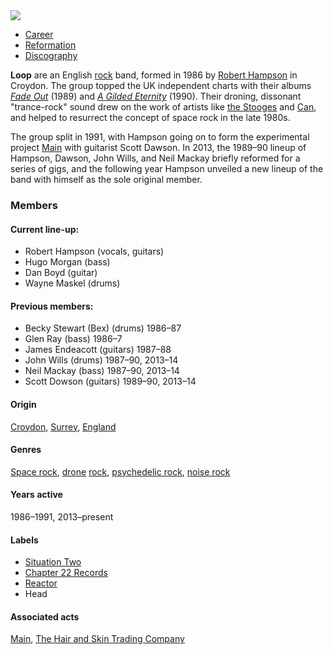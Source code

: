 <img src="https://upload.wikimedia.org/wikipedia/commons/thumb/f/f1/Loop_%281989%29.jpg/559px-Loop_%281989%29.jpg">

<ul class="nav">
 <li><a href="#career">	Career</a></li>
 <li><a href="reformation.md">	Reformation</a></li>
 <li><a href="discography.md">	Discography</a></li>
</ul>

<main>
<p><b>Loop</b> are an English <a href="https://en.wikipedia.org/wiki/Rock_music" title="Rock music">rock</a> band, formed in 1986 by <a href="https://en.wikipedia.org/wiki/Robert_Hampson" title="Robert Hampson">Robert Hampson</a> in Croydon. The group topped the UK independent charts with their albums <i><a href="https://en.wikipedia.org/wiki/Fade_Out_(album)" title="Fade Out (album)">Fade Out</a></i> (1989) and <i><a href="https://en.wikipedia.org/wiki/A_Gilded_Eternity" title="A Gilded Eternity">A Gilded Eternity</a></i> (1990). Their droning, dissonant "trance-rock" sound drew on the work of artists like <a href="https://en.wikipedia.org/wiki/The_Stooges" title="The Stooges">the Stooges</a> and <a href="https://en.wikipedia.org/wiki/Can_(band)" title="Can (band)">Can</a>, and helped to resurrect the concept of space rock in the late 1980s.</p>

<p>The group split in 1991, with Hampson going on to form the experimental project <a href="https://en.wikipedia.org/wiki/Main_(band)" title="Main (band)">Main</a> with guitarist Scott Dawson. In 2013, the 1989–90 lineup of Hampson, Dawson, John Wills, and Neil Mackay briefly reformed for a series of gigs, and the following year Hampson unveiled a new lineup of the band with himself as the sole original member.</p>
</main>

<h3>Members</h3>
<h4>Current line-up:</h4>
<ul class="members">
<li>Robert Hampson (vocals, guitars)</li>
<li>Hugo Morgan (bass)</li>
<li>Dan Boyd (guitar)</li>
<li>Wayne Maskel (drums)</li>
</ul>

<h4>Previous members:</h4>
<ul class="members">
<li>Becky Stewart (Bex) (drums) 1986–87</li>
<li>Glen Ray (bass) 1986–7</li>
<li>James Endeacott (guitars) 1987–88</li>
<li>John Wills (drums) 1987–90, 2013–14</li>
<li>Neil Mackay (bass) 1987–90, 2013–14</li>
<li>Scott Dowson (guitars) 1989–90, 2013–14</li>
</ul>

<h4>Origin</h4>	
<a href="https://en.wikipedia.org/wiki/Croydon">Croydon</a>, <a href="https://en.wikipedia.org/wiki/Surrey">Surrey</a>, <a href="https://en.wikipedia.org/wiki/England">England</a>

<h4>Genres</h4>	
<p><a href="https://en.wikipedia.org/wiki/Space_rock">Space rock</a>, <a href="https://en.wikipedia.org/wiki/Drone_music">drone</a> <a href="https://en.wikipedia.org/wiki/Rock_music">rock</a>, <a href="https://en.wikipedia.org/wiki/Psychedelic_rock">psychedelic rock</a>, <a href="https://en.wikipedia.org/wiki/Noise_rock">noise rock</a></p>
 
<h4>Years active</h4>	
<p>1986–1991, 2013–present</p>

<h4>Labels</h4>
<ul class="labels">
<li><a href="https://en.wikipedia.org/wiki/Situation_Two">Situation Two</a></li>
 <li><a href="https://www.discogs.com/label/9010-Chapter-22">Chapter 22 Records</a></li>
<li><a href="https://www.discogs.com/label/174914-Reactor-2">Reactor</a></li> 
<li>Head</li>
</ul>
 
<h4>Associated acts</h4>	
<p><a href="https://en.wikipedia.org/wiki/Main_(band)">Main</a>, <a href="https://en.wikipedia.org/wiki/The_Hair_and_Skin_Trading_Company">The Hair and Skin Trading Company</a></p>
